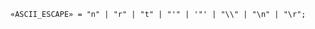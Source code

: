 <!-- This file is generated automatically by infrastructure scripts. Please don't edit by hand. -->

```{ .ebnf .slang-ebnf #ASCII_ESCAPE }
«ASCII_ESCAPE» = "n" | "r" | "t" | "'" | '"' | "\\" | "\n" | "\r";
```
